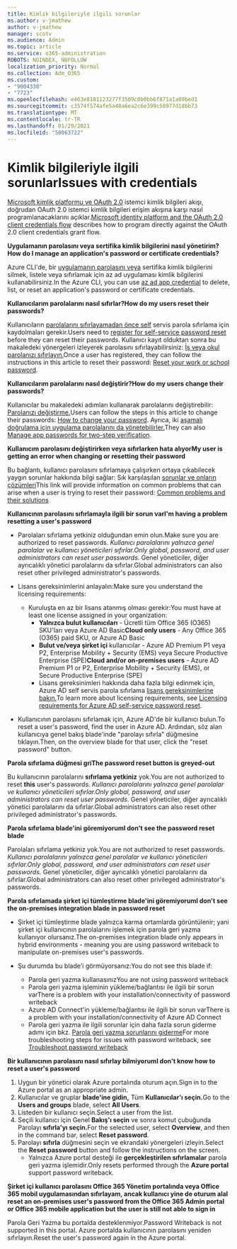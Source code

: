 ```yaml
---
title: Kimlik bilgileriyle ilgili sorunlar
ms.author: v-jmathew
author: v-jmathew
manager: scotv
ms.audience: Admin
ms.topic: article
ms.service: o365-administration
ROBOTS: NOINDEX, NOFOLLOW
localization_priority: Normal
ms.collection: Adm_O365
ms.custom:
- "9004330"
- "7723"
ms.openlocfilehash: e463e8181123277f3509c0b0bb6f871a1a09bed1
ms.sourcegitcommit: c3574f574afe5a40a6ea2c6e399c58977d18bb73
ms.translationtype: MT
ms.contentlocale: tr-TR
ms.lasthandoff: 01/29/2021
ms.locfileid: "50063722"
---
```

# <a name="issues-with-credentials"></a><span data-ttu-id="f2b41-102">Kimlik bilgileriyle ilgili sorunlar</span><span class="sxs-lookup"><span data-stu-id="f2b41-102">Issues with credentials</span></span>

<span data-ttu-id="f2b41-103">[Microsoft kimlik platformu ve OAuth 2.0](https://docs.microsoft.com/azure/active-directory/develop/v2-oauth2-client-creds-grant-flow) istemci kimlik bilgileri akışı, doğrudan OAuth 2.0 istemci kimlik bilgileri erişim akışına karşı nasıl programlanacaklarını açıklar.</span><span class="sxs-lookup"><span data-stu-id="f2b41-103">[Microsoft identity platform and the OAuth 2.0 client credentials flow](https://docs.microsoft.com/azure/active-directory/develop/v2-oauth2-client-creds-grant-flow) describes how to program directly against the OAuth 2.0 client credentials grant flow.</span></span>

<span data-ttu-id="f2b41-104">**Uygulamanın parolasını veya sertifika kimlik bilgilerini nasıl yönetirim?**</span><span class="sxs-lookup"><span data-stu-id="f2b41-104">**How do I manage an application's password or certificate credentials?**</span></span>

<span data-ttu-id="f2b41-105">Azure CLI'de, bir [uygulamanın parolasını veya](https://docs.microsoft.com/cli/azure/ad/app/credential) sertifika kimlik bilgilerini silmek, listele veya sıfırlamak için az ad uygulaması kimlik bilgilerini kullanabilirsiniz.</span><span class="sxs-lookup"><span data-stu-id="f2b41-105">In the Azure CLI, you can use [az ad app credential](https://docs.microsoft.com/cli/azure/ad/app/credential) to delete, list, or reset an application's password or certificate credentials.</span></span>

<span data-ttu-id="f2b41-106">**Kullanıcılarım parolalarını nasıl sıfırlar?**</span><span class="sxs-lookup"><span data-stu-id="f2b41-106">**How do my users reset their passwords?**</span></span>

<span data-ttu-id="f2b41-107">Kullanıcıların [parolalarını sıfırlayamadan önce self](https://docs.microsoft.com/azure/active-directory/user-help/active-directory-passwords-reset-register) servis parola sıfırlama için kaydolmaları gerekir.</span><span class="sxs-lookup"><span data-stu-id="f2b41-107">Users need to [register for self-service password reset](https://docs.microsoft.com/azure/active-directory/user-help/active-directory-passwords-reset-register) before they can reset their passwords.</span></span> <span data-ttu-id="f2b41-108">Kullanıcı kayıt olduktan sonra bu makaledeki yönergeleri izleyerek parolasını sıfırlayabilirsiniz: [İş veya okul parolanızı sıfırlayın.](https://docs.microsoft.com/azure/active-directory/user-help/user-help-reset-password#how-to-reset-or-unlock-your-password-for-a-work-or-school-account)</span><span class="sxs-lookup"><span data-stu-id="f2b41-108">Once a user has registered, they can follow the instructions in this article to reset their password: [Reset your work or school password](https://docs.microsoft.com/azure/active-directory/user-help/user-help-reset-password#how-to-reset-or-unlock-your-password-for-a-work-or-school-account).</span></span>

<span data-ttu-id="f2b41-109">**Kullanıcılarım parolalarını nasıl değiştirir?**</span><span class="sxs-lookup"><span data-stu-id="f2b41-109">**How do my users change their passwords?**</span></span>

<span data-ttu-id="f2b41-110">Kullanıcılar bu makaledeki adımları kullanarak parolalarını değiştirebilir: [Parolanızı değiştirme.](https://docs.microsoft.com/azure/active-directory/user-help/user-help-reset-password#how-to-change-your-password)</span><span class="sxs-lookup"><span data-stu-id="f2b41-110">Users can follow the steps in this article to change their passwords: [How to change your password](https://docs.microsoft.com/azure/active-directory/user-help/user-help-reset-password#how-to-change-your-password).</span></span>
<span data-ttu-id="f2b41-111">Ayrıca, iki [aşamalı doğrulama için uygulama parolalarını da yönetebilirler.](https://docs.microsoft.com/azure/active-directory/user-help/multi-factor-authentication-end-user-app-passwords)</span><span class="sxs-lookup"><span data-stu-id="f2b41-111">They can also [Manage app passwords for two-step verification](https://docs.microsoft.com/azure/active-directory/user-help/multi-factor-authentication-end-user-app-passwords).</span></span>

<span data-ttu-id="f2b41-112">**Kullanıcım parolasını değiştirirken veya sıfırlarken hata alıyor**</span><span class="sxs-lookup"><span data-stu-id="f2b41-112">**My user is getting an error when changing or resetting their password**</span></span>

<span data-ttu-id="f2b41-113">Bu bağlantı, kullanıcı parolasını sıfırlamaya çalışırken ortaya çıkabilecek yaygın sorunlar hakkında bilgi sağlar: Sık karşılaşılan [sorunlar ve onların çözümleri](https://docs.microsoft.com/azure/active-directory/user-help/user-help-reset-password#common-problems-and-their-solutions)</span><span class="sxs-lookup"><span data-stu-id="f2b41-113">This link will provide information on common problems that can arise when a user is trying to reset their password: [Common problems and their solutions](https://docs.microsoft.com/azure/active-directory/user-help/user-help-reset-password#common-problems-and-their-solutions)</span></span>

<span data-ttu-id="f2b41-114">**Kullanıcının parolasını sıfırlamayla ilgili bir sorun var**</span><span class="sxs-lookup"><span data-stu-id="f2b41-114">**I'm having a problem resetting a user's password**</span></span>

- <span data-ttu-id="f2b41-115">Parolaları sıfırlama yetkiniz olduğundan emin olun.</span><span class="sxs-lookup"><span data-stu-id="f2b41-115">Make sure you are authorized to reset passwords.</span></span> <span data-ttu-id="f2b41-116">*Kullanıcı parolalarını yalnızca genel parolalar ve kullanıcı yöneticileri sıfırlar.*</span><span class="sxs-lookup"><span data-stu-id="f2b41-116">*Only global, password, and user administrators can reset user passwords.*</span></span> <span data-ttu-id="f2b41-117">Genel yöneticiler, diğer ayrıcalıklı yönetici parolalarını da sıfırlar.</span><span class="sxs-lookup"><span data-stu-id="f2b41-117">Global administrators can also reset other privileged administrator's passwords.</span></span>

- <span data-ttu-id="f2b41-118">Lisans gereksinimlerini anlayalın:</span><span class="sxs-lookup"><span data-stu-id="f2b41-118">Make sure you understand the licensing requirements:</span></span>

  - <span data-ttu-id="f2b41-119">Kuruluşta en az bir lisans atanmış olması gerekir:</span><span class="sxs-lookup"><span data-stu-id="f2b41-119">You must have at least one license assigned in your organization:</span></span>
    - <span data-ttu-id="f2b41-120">**Yalnızca bulut kullanıcıları** - Ücretli tüm Office 365 (O365) SKU'ları veya Azure AD Basic</span><span class="sxs-lookup"><span data-stu-id="f2b41-120">**Cloud only users** - Any Office 365 (O365) paid SKU, or Azure AD Basic</span></span>
    - <span data-ttu-id="f2b41-121">**Bulut ve/veya şirket içi** kullanıcılar - Azure AD Premium P1 veya P2, Enterprise Mobility + Security (EMS) veya Secure Productive Enterprise (SPE)</span><span class="sxs-lookup"><span data-stu-id="f2b41-121">**Cloud and/or on-premises users** - Azure AD Premium P1 or P2, Enterprise Mobility + Security (EMS), or Secure Productive Enterprise (SPE)</span></span>
    - <span data-ttu-id="f2b41-122">Lisans gereksinimleri hakkında daha fazla bilgi edinmek için, Azure AD self servis parola sıfırlama [lisans gereksinimlerine bakın.](https://docs.microsoft.com/azure/active-directory/active-directory-passwords-licensing)</span><span class="sxs-lookup"><span data-stu-id="f2b41-122">To learn more about licensing requirements, see [Licensing requirements for Azure AD self-service password reset](https://docs.microsoft.com/azure/active-directory/active-directory-passwords-licensing).</span></span>
- <span data-ttu-id="f2b41-123">Kullanıcının parolasını sıfırlamak için, Azure AD'de bir kullanıcı bulun.</span><span class="sxs-lookup"><span data-stu-id="f2b41-123">To reset a user's password, find the user in Azure AD.</span></span> <span data-ttu-id="f2b41-124">Ardından, söz alan kullanıcıya genel bakış blade'inde "parolayı sıfırla" düğmesine tıklayın.</span><span class="sxs-lookup"><span data-stu-id="f2b41-124">Then, on the overview blade for that user, click the "reset password" button.</span></span>

<span data-ttu-id="f2b41-125">**Parola sıfırlama düğmesi gri**</span><span class="sxs-lookup"><span data-stu-id="f2b41-125">**The password reset button is greyed-out**</span></span>

<span data-ttu-id="f2b41-126">Bu kullanıcının parolalarını **sıfırlama yetkiniz** yok.</span><span class="sxs-lookup"><span data-stu-id="f2b41-126">You are not authorized to reset **this** user's passwords.</span></span> <span data-ttu-id="f2b41-127">*Kullanıcı parolalarını yalnızca genel parolalar ve kullanıcı yöneticileri sıfırlar.*</span><span class="sxs-lookup"><span data-stu-id="f2b41-127">*Only global, password, and user administrators can reset user passwords.*</span></span> <span data-ttu-id="f2b41-128">Genel yöneticiler, diğer ayrıcalıklı yönetici parolalarını da sıfırlar.</span><span class="sxs-lookup"><span data-stu-id="f2b41-128">Global administrators can also reset other privileged administrator's passwords.</span></span>

<span data-ttu-id="f2b41-129">**Parola sıfırlama blade'ini göremiyorum**</span><span class="sxs-lookup"><span data-stu-id="f2b41-129">**I don't see the password reset blade**</span></span>

<span data-ttu-id="f2b41-130">Parolaları sıfırlama yetkiniz yok.</span><span class="sxs-lookup"><span data-stu-id="f2b41-130">You are not authorized to reset passwords.</span></span> <span data-ttu-id="f2b41-131">*Kullanıcı parolalarını yalnızca genel parolalar ve kullanıcı yöneticileri sıfırlar.*</span><span class="sxs-lookup"><span data-stu-id="f2b41-131">*Only global, password, and user administrators can reset user passwords.*</span></span> <span data-ttu-id="f2b41-132">Genel yöneticiler, diğer ayrıcalıklı yönetici parolalarını da sıfırlar.</span><span class="sxs-lookup"><span data-stu-id="f2b41-132">Global administrators can also reset other privileged administrator's passwords.</span></span>

<span data-ttu-id="f2b41-133">**Parola sıfırlamada şirket içi tümleştirme blade'ini göremiyorum**</span><span class="sxs-lookup"><span data-stu-id="f2b41-133">**I don't see the on-premises integration blade in password reset**</span></span>

- <span data-ttu-id="f2b41-134">Şirket içi tümleştirme blade yalnızca karma ortamlarda görüntülenir; yani şirket içi kullanıcının parolalarını işlemek için parola geri yazma kullanıyor olursanız.</span><span class="sxs-lookup"><span data-stu-id="f2b41-134">The on-premises integration blade only appears in hybrid environments - meaning you are using password writeback to manipulate on-premises user's passwords.</span></span>

- <span data-ttu-id="f2b41-135">Şu durumda bu blade'i görmüyorsanız:</span><span class="sxs-lookup"><span data-stu-id="f2b41-135">You do not see this blade if:</span></span>

  - <span data-ttu-id="f2b41-136">Parola geri yazma kullanasınız</span><span class="sxs-lookup"><span data-stu-id="f2b41-136">You are not using password writeback</span></span>
  - <span data-ttu-id="f2b41-137">Parola geri yazma işleminin yükleme/bağlantısı ile ilgili bir sorun var</span><span class="sxs-lookup"><span data-stu-id="f2b41-137">There is a problem with your installation/connectivity of password writeback</span></span>
  - <span data-ttu-id="f2b41-138">Azure AD Connect'in yükleme/bağlantısı ile ilgili bir sorun var</span><span class="sxs-lookup"><span data-stu-id="f2b41-138">There is a problem with your installation/connectivity of Azure AD Connect</span></span>
  - <span data-ttu-id="f2b41-139">Parola geri yazma ile ilgili sorunlar için daha fazla sorun giderme adımı için bkz. [Parola geri yazma sorunlarını giderme](https://docs.microsoft.com/azure/active-directory/authentication/troubleshoot-sspr-writeback)</span><span class="sxs-lookup"><span data-stu-id="f2b41-139">For more troubleshooting steps for issues with password writeback, see [Troubleshoot password writeback](https://docs.microsoft.com/azure/active-directory/authentication/troubleshoot-sspr-writeback)</span></span>

<span data-ttu-id="f2b41-140">**Bir kullanıcının parolasını nasıl sıfırlay bilmiyorum**</span><span class="sxs-lookup"><span data-stu-id="f2b41-140">**I don't know how to reset a user's password**</span></span>

1. <span data-ttu-id="f2b41-141">Uygun bir yönetici olarak Azure portalında oturum açın.</span><span class="sxs-lookup"><span data-stu-id="f2b41-141">Sign in to the Azure portal as an appropriate admin.</span></span>
2. <span data-ttu-id="f2b41-142">Kullanıcılar ve gruplar **blade'ine gidin,** Tüm **Kullanıcılar'ı seçin.**</span><span class="sxs-lookup"><span data-stu-id="f2b41-142">Go to the **Users and groups** blade, select **All Users**.</span></span>
3. <span data-ttu-id="f2b41-143">Listeden bir kullanıcı seçin.</span><span class="sxs-lookup"><span data-stu-id="f2b41-143">Select a user from the list.</span></span>
4. <span data-ttu-id="f2b41-144">Seçili kullanıcı için Genel **Bakış'ı seçin** ve sonra komut çubuğunda Parolayı **sıfırla'yı seçin.**</span><span class="sxs-lookup"><span data-stu-id="f2b41-144">For the selected user, select **Overview**, and then in the command bar, select **Reset password**.</span></span>
5. <span data-ttu-id="f2b41-145">Parolayı **sıfırla** düğmesini seçin ve ekrandaki yönergeleri izleyin.</span><span class="sxs-lookup"><span data-stu-id="f2b41-145">Select the **Reset password** button and follow the instructions on the screen.</span></span>
    - <span data-ttu-id="f2b41-146">Yalnızca Azure portal desteği ile **gerçekleştirilen sıfırlamalar** parola geri yazma işlemidir.</span><span class="sxs-lookup"><span data-stu-id="f2b41-146">Only resets performed through the **Azure portal** support password writeback.</span></span>

<span data-ttu-id="f2b41-147">**Şirket içi kullanıcı parolasını Office 365 Yönetim portalında veya Office 365 mobil uygulamasından sıfırlayam, ancak kullanıcı yine de oturum ala**</span><span class="sxs-lookup"><span data-stu-id="f2b41-147">**I reset an on-premises user's password from the Office 365 Admin portal or Office 365 mobile application but the user is still not able to sign in**</span></span>

<span data-ttu-id="f2b41-148">Parola Geri Yazma bu portalda desteklenmiyor.</span><span class="sxs-lookup"><span data-stu-id="f2b41-148">Password Writeback is not supported in this portal.</span></span> <span data-ttu-id="f2b41-149">Azure portalda kullanıcının parolasını yeniden sıfırlayın.</span><span class="sxs-lookup"><span data-stu-id="f2b41-149">Reset the user's password again in the Azure portal.</span></span>
